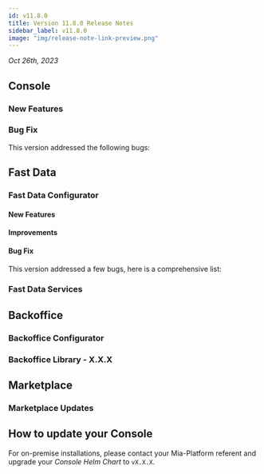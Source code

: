 ```yaml
---
id: v11.8.0
title: Version 11.8.0 Release Notes
sidebar_label: v11.8.0
image: "img/release-note-link-preview.png"
---
```


_Oct 26th, 2023_

## Console

### New Features

### Bug Fix

This version addressed the following bugs:

## Fast Data

### Fast Data Configurator

#### New Features

#### Improvements

#### Bug Fix

This version addressed a few bugs, here is a comprehensive list:

### Fast Data Services

## Backoffice

### Backoffice Configurator

### Backoffice Library - X.X.X

## Marketplace

### Marketplace Updates

## How to update your Console

For on-premise installations, please contact your Mia-Platform referent and upgrade your _Console Helm Chart_ to `vX.X.X`.
